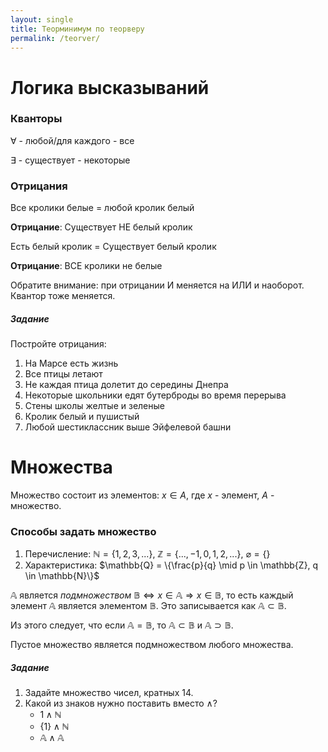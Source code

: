 ```yaml
---
layout: single
title: Теорминимум по теорверу
permalink: /teorver/
---
```


# Логика высказываний

### Кванторы
$\forall$ - любой/для каждого - все

$\exists$ - существует - некоторые

### Отрицания

Все кролики белые = любой кролик белый

**Отрицание**: Существует НЕ белый кролик

Есть белый кролик = Существует белый кролик

**Отрицание**: ВСЕ кролики не белые

Обратите внимание: при отрицании И меняется на ИЛИ и наоборот. Квантор тоже меняется.

##### Задание

Постройте отрицания:
1. На Марсе есть жизнь
2. Все птицы летают
3. Не каждая птица долетит до середины Днепра
4. Некоторые школьники едят бутерброды во время перерыва
5. Стены школы желтые и зеленые
6. Кролик белый и пушистый
7. Любой шестиклассник выше Эйфелевой башни

# Множества

Множество состоит из элементов: $x \in A$, где $x$ - элемент, $A$ - множество.

### Способы задать множество

1. Перечисление: $\mathbb{N} = \{1, 2, 3, ...\}$, $\mathbb{Z} = \{..., -1, 0, 1, 2, ...\}$, $\varnothing = \{\}$
2. Характеристика: $\mathbb{Q} = \{\frac{p}{q} \mid p \in \mathbb{Z}, q \in \mathbb{N}\}$

$\mathbb{A}$ является _подмножеством_ $\mathbb{B} \Leftrightarrow x \in \mathbb{A} \Rightarrow x \in \mathbb{B}$, то есть каждый элемент $\mathbb{A}$ является элементом $\mathbb{B}$. Это записывается как $\mathbb{A} \subset \mathbb{B}$.

Из этого следует, что если $\mathbb{A} = \mathbb{B}$, то $\mathbb{A} \subset \mathbb{B}$ и $\mathbb{A} \supset \mathbb{B}$.

Пустое множество является подмножеством любого множества.

##### Задание

1. Задайте множество чисел, кратных $14$.
2. Какой из знаков нужно поставить вместо $\wedge$?
    - $1 \wedge \mathbb{N}$
    - $\{1\} \wedge \mathbb{N}$
    - $\mathbb{A} \wedge \mathbb{A}$
